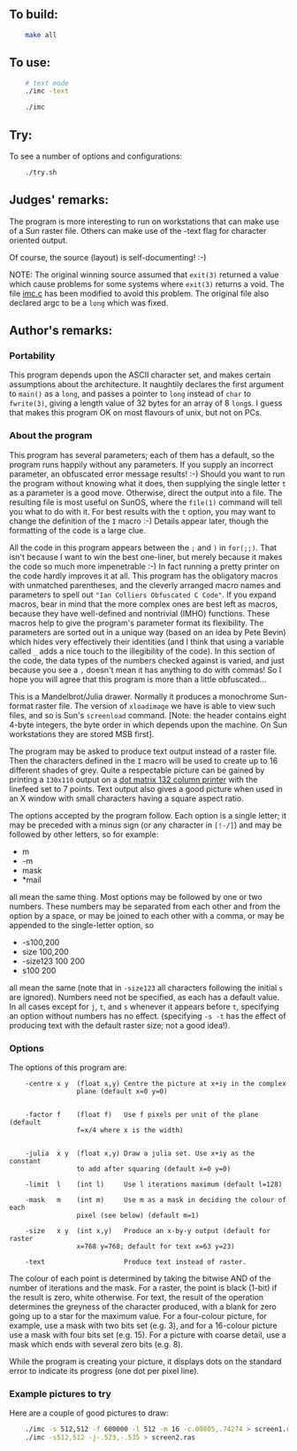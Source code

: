 ## To build:

```sh
    make all
```


## To use:

```sh
    # text mode
    ./imc -text

    ./imc
```


## Try:

To see a number of options and configurations:

```sh
    ./try.sh
```


## Judges' remarks:

The program is more interesting to run on workstations that can make use of a
Sun raster file.  Others can make use of the -text flag for character oriented
output.

Of course, the source (layout) is self-documenting!  :-)

NOTE: The original winning source assumed that `exit(3)` returned a value which
cause problems for some systems where `exit(3)` returns a void.  The file
[imc.c](imc.c) has been modified to avoid this problem. The original file also
declared argc to be a `long` which was fixed.


## Author's remarks:

### Portability

This program depends upon the ASCII character set, and makes certain assumptions
about the architecture. It naughtily declares the first argument to `main()` as
a `long`, and passes a pointer to `long` instead of `char` to `fwrite(3)`,
giving a length value of 32 bytes for an array of 8 `long`s. I guess that makes
this program OK on most flavours of unix, but not on PCs.


### About the program

This program has several parameters; each of them has a default, so the
program runs happily without any parameters. If you supply an incorrect
parameter, an obfuscated error message results! :-) Should you want to
run the program without knowing what it does, then supplying the single
letter `t` as a parameter is a good move. Otherwise, direct the output
into a file. The resulting file is most useful on SunOS, where the
`file(1)` command will tell you what to do with it. For best results with
the `t` option, you may want to change the definition of the `I` macro :-)
Details appear later, though the formatting of the code is a large clue.

All the code in this program appears between the `;` and `)` in
`for(;;)`. That isn't because I want to win the best one-liner, but
merely because it makes the code so much more impenetrable :-) In fact
running a pretty printer on the code hardly improves it at all. This
program has the obligatory macros with unmatched parentheses, and the
cleverly arranged macro names and parameters to spell out `"Ian Colliers
Obfuscated C Code"`. If you expand macros, bear in mind that the more
complex ones are best left as macros, because they have well-defined and
nontrivial (IMHO) functions. These macros help to give the program's
parameter format its flexibility. The parameters are sorted out in a
unique way (based on an idea by Pete Bevin) which hides very effectively
their identities (and I think that using a variable called `_` adds a nice
touch to the illegibility of the code). In this section of the code, the
data types of the numbers checked against is varied, and just because
you see a `,` doesn't mean it has anything to do with commas! So I hope
you will agree that this program is more than a little obfuscated...

This is a Mandelbrot/Julia drawer. Normally it produces a monochrome
Sun-format raster file. The version of `xloadimage` we have is able to
view such files, and so is Sun's `screenload` command. [Note: the header
contains eight 4-byte integers, the byte order in which depends upon the
machine. On Sun workstations they are stored MSB first].

The program may be asked to produce text output instead of a raster
file. Then the characters defined in the `I` macro will be used to create
up to 16 different shades of grey. Quite a respectable picture can be
gained by printing a `130x110` output on a [dot matrix 132 column
printer](https://en.wikipedia.org/wiki/Dot_matrix_printing) with the linefeed
set to 7 points. Text output also gives a good picture when used in an X window
with small characters having a square aspect ratio.

The options accepted by the program follow. Each option is a single letter; it
may be preceded with a minus sign (or any character in `[!-/]`) and may be
followed by other letters, so for example:


- m
- \-m
- mask
- \*mail


all mean the same thing. Most options may be followed by one or two
numbers. These numbers may be separated from each other and from the
option by a space, or may be joined to each other with a comma, or may
be appended to the single-letter option, so

- \-s100,200
- size 100,200
- \-size123 100 200
- s100 200

all mean the same (note that in `-size123` all characters following the
initial `s` are ignored). Numbers need not be specified, as each has a
default value. In all cases except for `j`, `t`, and `s` whenever it
appears before `t`, specifying an option without numbers has no effect.
(specifying `-s -t` has the effect of producing text with the default
raster size; not a good idea!).

### Options

The options of this program are:

```
    -centre x y  (float x,y) Centre the picture at x+iy in the complex
			     plane (default x=0 y=0)


    -factor f    (float f)   Use f pixels per unit of the plane (default
			     f=x/4 where x is the width)


    -julia  x y  (float x,y) Draw a julia set. Use x+iy as the constant
			     to add after squaring (default x=0 y=0)

    -limit  l    (int l)     Use l iterations maximum (default l=128)

    -mask   m    (int m)     Use m as a mask in deciding the colour of each
			     pixel (see below) (default m=1)

    -size   x y  (int x,y)   Produce an x-by-y output (default for raster
			     x=768 y=768; default for text x=63 y=23)

    -text                    Produce text instead of raster.
```

The colour of each point is determined by taking the bitwise AND of the
number of iterations and the mask. For a raster, the point is black
(1-bit) if the result is zero, white otherwise. For text, the result of
the operation determines the greyness of the character produced, with a
blank for zero going up to a star for the maximum value. For a
four-colour picture, for example, use a mask with two bits set (e.g. 3),
and for a 16-colour picture use a mask with four bits set (e.g. 15). For
a picture with coarse detail, use a mask which ends with several zero
bits (e.g. 8).

While the program is creating your picture, it displays dots on the
standard error to indicate its progress (one dot per pixel line).

### Example pictures to try

Here are a couple of good pictures to draw:

```sh
    ./imc -s 512,512 -f 600000 -l 512 -m 16 -c.00805,.74274 > screen1.ras
    ./imc -s512,512 -j-.523,-.535 > screen2.ras
```


<!--

    Copyright © 1984-2024 by Landon Curt Noll. All Rights Reserved.

    You are free to share and adapt this file under the terms of this license:

	Creative Commons Attribution-ShareAlike 4.0 International (CC BY-SA 4.0)

    For more information, see:

	https://creativecommons.org/licenses/by-sa/4.0/

-->
